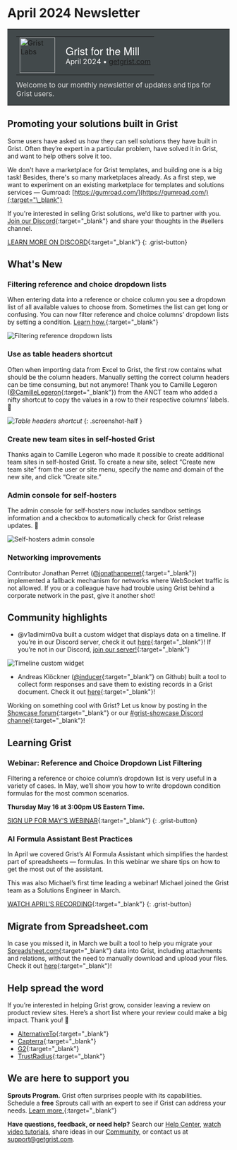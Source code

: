 # April 2024 Newsletter

<style>
  /* restore some poorly overridden defaults */
  .newsletter-header .table {
    background-color: initial;
    border: initial;
  }
  .newsletter-header .table > tbody > tr > td {
    padding: initial;
    border: initial;
    vertical-align: initial;
  }
  .newsletter-header img.header-img {
    padding: initial;
    max-width: initial;
    display: initial;
    padding: initial;
    line-height: initial;
    background-color: initial;
    border: initial;
    border-radius: initial;
    margin: initial;
  }

  /* copy newsletter styles, with a prefix for sufficient specificity */
  .newsletter-header .header {
    border: none;
    padding: 0;
    margin: 0;
  }
  .newsletter-header table > tbody > tr > td.header-image {
    width: 80px;
    padding-right: 16px;
  }
  .newsletter-header table > tbody > tr > td.header-text {
    background-color: #42494B;
    padding: 16px 20px;
  }
  .newsletter-header table.header-top {
    border: none;
    padding: 0;
    margin: 0;
    width: 100%;
  }
  .header-title {
    font-family: Helvetica Neue, Helvetica, Arial, sans-serif;
    font-size: 24px;
    line-height: 28px;
    color: #FFFFFF;
  }
  .header-month {
    color: #FFFFFF;
  }
  .header-welcome {
    margin-top: 12px;
    color: #FFFFFF;
  }
  .newsletter-summary {
    background-color: #e3fff5;
    margin: 0;
    padding: 10px;
  }
  .newsletter-summary-header {
    text-align: center;
    padding-bottom: 10px;
    border-bottom: 1px solid lightgrey;
  }
  .newsletter-summary ul {
    padding-left: 20px;
  }
  .newsletter-summary li {
    margin-bottom: 10px;
  }
  .newsletter-summary li p {
    margin: 0px
  }
</style>
<div class="newsletter-header">
<table class="header" cellpadding="0" cellspacing="0" border="0"><tr>
  <td class="header-text">
    <table class="header-top"><tr>
      <td class="header-image">
        <a href="https://www.getgrist.com">
          <img class="header-img" src="/images/newsletters/grist-labs.png" width="80" height="80" alt="Grist Labs" border="0">
        </a>
      </td>
      <td class="header-top-text">
        <div class="header-title">Grist for the Mill</div>
        <div class="header-month">April 2024
          &#8226; <a href="https://www.getgrist.com/">getgrist.com</a></div>
      </td>
    </tr></table>
    <div class="header-welcome" style="color: #e0e0e0;">
      Welcome to our monthly newsletter of updates and tips for Grist users.
    </div>
  </td>
</tr></table>
</div>

## Promoting your solutions built in Grist

Some users have asked us how they can sell solutions they have built in Grist. Often they’re expert in a particular problem, have solved it in Grist, and want to help others solve it too.

We don't have a marketplace for Grist templates, and building one is a big task! Besides, there's so many marketplaces already. As a first step, we want to experiment on an existing marketplace for templates and solutions services — Gumroad: [https://gumroad.com/](https://gumroad.com/){:target="\_blank"}

If you're interested in selling Grist solutions, we'd like to partner with you. [Join our Discord](https://discord.gg/MYKpYQ3fbP){:target="\_blank"} and share your thoughts in the #sellers channel.

[LEARN MORE ON DISCORD](https://discord.gg/MYKpYQ3fbP){:target="\_blank"}
{: .grist-button}

## What's New

### Filtering reference and choice dropdown lists

When entering data into a reference or choice column you see a dropdown list of all available values to choose from. Sometimes the list can get long or confusing. You can now filter reference and choice columns’ dropdown lists by setting a condition. [Learn how.](https://support.getgrist.com/col-refs/#filtering-reference-choices-in-dropdown){:target="\_blank"}

![Filtering reference dropdown lists](../images/newsletters/2024-04/reference-list-filtering.png)

### Use as table headers shortcut

Often when importing data from Excel to Grist, the first row contains what should be the column headers. Manually setting the correct column headers can be time consuming, but not anymore! Thank you to Camille Legeron ([@CamilleLegeron](https://github.com/CamilleLegeron){:target="\_blank"}) from the ANCT team who added a nifty shortcut to copy the values in a row to their respective columns’ labels. 🤩

*![Table headers shortcut](../images/newsletters/2024-04/table-headers-shortcut.png)*
{: .screenshot-half }

### Create new team sites in self-hosted Grist

Thanks again to Camille Legeron who made it possible to create additional team sites in self-hosted Grist. To create a new site, select “Create new team site” from the user or site menu, specify the name and domain of the new site, and click “Create site.”

### Admin console for self-hosters

The admin console for self-hosters now includes sandbox settings information and a checkbox to automatically check for Grist release updates. 🎉

![Self-hosters admin console](../images/newsletters/2024-04/admin-console.png)

### Networking improvements

Contributor Jonathan Perret ([@jonathanperret](https://github.com/jonathanperret){:target="\_blank"}) implemented a fallback mechanism for networks where WebSocket traffic is not allowed. If you or a colleague have had trouble using Grist behind a corporate network in the past, give it another shot!

## Community highlights

* @v1adimirn0va built a custom widget that displays data on a timeline. If you’re in our Discord server, check it out [here](https://discord.com/channels/1176642613022044301/1176646309223075860/1233770982955684063){:target="\_blank"}!
If you’re not in our Discord, [join our server!](https://discord.gg/MYKpYQ3fbP){:target="\_blank"}

![Timeline custom widget](../images/newsletters/2024-04/timeline-widget.png)

* Andreas Klöckner ([@inducer](https://github.com/inducer){:target="\_blank"} on Github) built a tool to collect form responses and save them to existing records in a Grist document. Check it out [here](https://community.getgrist.com/t/grist-fill-form-fill-forms-with-existing-rows/4678/1){:target="\_blank"}!

Working on something cool with Grist? Let us know by posting in the [Showcase forum](https://community.getgrist.com/c/showcase/8){:target="\_blank"} or our [#grist-showcase Discord channel](https://discord.gg/MYKpYQ3fbP){:target="\_blank"}!

## Learning Grist

### Webinar: Reference and Choice Dropdown List Filtering

Filtering a reference or choice column’s dropdown list is very useful in a variety of cases. In May, we’ll show you how to write dropdown condition formulas for the most common scenarios.

**Thursday May 16 at 3:00pm US Eastern Time.**

[SIGN UP FOR MAY'S WEBINAR](https://www.getgrist.com/webinars/reference-filtering-grist-webinar/?utm_source=support-newsletter&utm_medium=internal&utm_campaign=build-webinar&utm_term=may-2024){:target="\_blank"}
{: .grist-button}

### AI Formula Assistant Best Practices

In April we covered Grist’s AI Formula Assistant which simplifies the hardest part of spreadsheets — formulas. In this webinar we share tips on how to get the most out of the assistant.

This was also Michael’s first time leading a webinar! Michael joined the Grist team as a Solutions Engineer in March. 

[WATCH APRIL'S RECORDING](https://www.getgrist.com/webinars/ai-formula-assistant-best-practices/){:target="\_blank"}
{: .grist-button}

## Migrate from Spreadsheet.com

In case you missed it, in March we built a tool to help you migrate your [Spreadsheet.com](https://www.spreadsheet.com/){:target="\_blank"} data into Grist, including attachments and relations, without the need to manually download and upload your files. Check it out [here](https://public.getgrist.com/qYMSk6bdsLF6/Migrate-from-Spreadsheetcom/){:target="\_blank"}!

## Help spread the word
If you’re interested in helping Grist grow, consider leaving a review on product review sites. Here’s a short list where your review could make a big impact. Thank you! 🙏

* [AlternativeTo](https://alternativeto.net/software/grist/about/){:target="\_blank"}
* [Capterra](https://www.capterra.com/p/232821/Grist/){:target="\_blank"}
* [G2](https://www.g2.com/products/grist){:target="\_blank"}
* [TrustRadius](https://www.trustradius.com/products/grist/){:target="\_blank"}

## We are here to support you

**Sprouts Program.** Grist often surprises people with its capabilities. Schedule a **free** Sprouts call with an expert to see if Grist can address your needs. [Learn more.](https://www.getgrist.com/sprouts-program/){:target="\_blank"}

**Have questions, feedback, or need help?** Search our [Help Center](../index.md), [watch video
tutorials](https://www.youtube.com/channel/UCx0ioQrrC-bIrkmZ7ZULr0g/playlists), share ideas in our
[Community](https://community.getgrist.com), or contact us at <support@getgrist.com>.